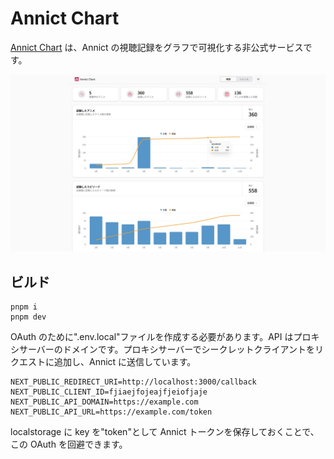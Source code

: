 # Annict Chart

[Annict Chart](https://annict-chart.vercel.app/) は、Annict の視聴記録をグラフで可視化する非公式サービスです。

<picture>
  <source media="(prefers-color-scheme: dark)" srcset="./public/hero-image-dark.jp">
  <source media="(prefers-color-scheme: light)" srcset="./public/hero-image.jpg">
  <img alt="d-Record" src="./public/hero-image.jpg">
</picture>

## ビルド

```
pnpm i
pnpm dev
```

OAuth のために".env.local"ファイルを作成する必要があります。API はプロキシサーバーのドメインです。プロキシサーバーでシークレットクライアントをリクエストに追加し、Annict に送信しています。

```
NEXT_PUBLIC_REDIRECT_URI=http://localhost:3000/callback
NEXT_PUBLIC_CLIENT_ID=fjiaejfojeajfjeiofjaje
NEXT_PUBLIC_API_DOMAIN=https://example.com
NEXT_PUBLIC_API_URL=https://example.com/token
```

localstorage に key を"token"として Annict トークンを保存しておくことで、この OAuth を回避できます。
